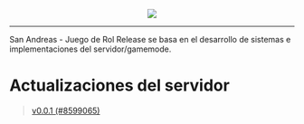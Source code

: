 <p align="center"><img src="https://camo.githubusercontent.com/062164b51c335836bb2d0cdc8fdea3919e838d70/68747470733a2f2f692e6962622e636f2f32467a6a446b6e2f4c6f676f2e706e67"></p>

***
San Andreas - Juego de Rol Release se basa en el desarrollo de sistemas e implementaciones del servidor/gamemode.

# Actualizaciones del servidor
> [v0.0.1 (#8599065)](https://github.com/sajuegoderol/server-release/releases/tag/v0.0.1)
